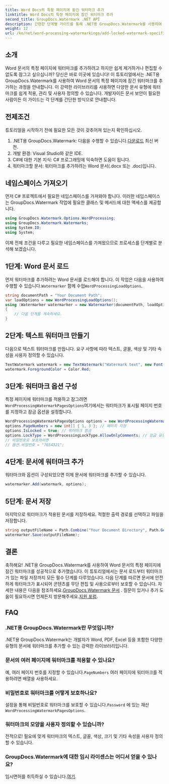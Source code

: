 ```yaml
---
title: Word Docs의 특정 페이지에 잠긴 워터마크 추가
linktitle: Word Docs의 특정 페이지에 잠긴 워터마크 추가
second_title: GroupDocs.Watermark .NET API
description: 간편한 단계별 가이드를 통해 .NET용 GroupDocs.Watermark를 사용하여 Word 문서의 특정 페이지에 잠긴 워터마크를 추가하는 방법을 알아보세요.
weight: 12
url: /ko/net/word-processing-watermarkings/add-locked-watermark-specific-pages-word-docs/
---
```

## 소개
Word 문서의 특정 페이지에 워터마크를 추가하려고 하지만 쉽게 제거하거나 편집할 수 없도록 잠그고 싶으십니까? 당신은 바로 이곳에 있습니다! 이 튜토리얼에서는 .NET용 GroupDocs.Watermark를 사용하여 Word 문서의 특정 페이지에 잠긴 워터마크를 추가하는 과정을 안내합니다. 이 강력한 라이브러리를 사용하면 다양한 문서 유형에 워터마크를 쉽게 적용, 관리 및 사용자 정의할 수 있습니다. 개발자이든 문서 보안이 필요한 사람이든 이 가이드는 각 단계를 간단한 방식으로 안내합니다.
## 전제조건
튜토리얼을 시작하기 전에 필요한 모든 것이 갖추어져 있는지 확인하십시오.
1.  .NET용 GroupDocs.Watermark: 다음을 수행할 수 있습니다.[다운로드](https://releases.groupdocs.com/Watermark/net/) 최신 버전.
2. 개발 환경: Visual Studio와 같은 IDE.
3. C#에 대한 기본 지식: C# 프로그래밍에 익숙하면 도움이 됩니다.
4. 워터마크할 문서: 워터마크를 추가하려는 Word 문서(.docx 또는 .doc)입니다.
## 네임스페이스 가져오기
먼저 C# 프로젝트에서 필요한 네임스페이스를 가져와야 합니다. 이러한 네임스페이스는 GroupDocs.Watermark 작업에 필요한 클래스 및 메서드에 대한 액세스를 제공합니다.
```csharp
using GroupDocs.Watermark.Options.WordProcessing;
using GroupDocs.Watermark.Watermarks;
using System.IO;
using System;
```
이제 전제 조건을 다루고 필요한 네임스페이스를 가져왔으므로 프로세스를 단계별로 분석해 보겠습니다.
## 1단계: Word 문서 로드
 먼저 워터마크를 추가하려는 Word 문서를 로드해야 합니다. 이 작업은 다음을 사용하여 수행할 수 있습니다.`Watermarker` 함께 수업`WordProcessingLoadOptions`.
```csharp
string documentPath = "Your Document Path";
var loadOptions = new WordProcessingLoadOptions();
using (Watermarker watermarker = new Watermarker(documentPath, loadOptions))
{
    // 다음 단계를 계속하세요.
}
```
## 2단계: 텍스트 워터마크 만들기
다음으로 텍스트 워터마크를 만듭니다. 요구 사항에 따라 텍스트, 글꼴, 색상 및 기타 속성을 사용자 정의할 수 있습니다.
```csharp
TextWatermark watermark = new TextWatermark("Watermark text", new Font("Arial", 19));
watermark.ForegroundColor = Color.Red;
```
## 3단계: 워터마크 옵션 구성
 특정 페이지에 워터마크를 적용하고 잠그려면`WordProcessingWatermarkPagesOptions`여기에서는 워터마크가 표시될 페이지 번호를 지정하고 잠금 옵션을 설정합니다.
```csharp
WordProcessingWatermarkPagesOptions options = new WordProcessingWatermarkPagesOptions();
options.PageNumbers = new int[] { 1, 3 }; // 페이지 지정
options.IsLocked = true; // 워터마크 잠금
options.LockType = WordProcessingLockType.AllowOnlyComments; // 잠금 유형 설정
// 비밀번호로 보호하려면
// 옵션.비밀번호 = "7654321";
```
## 4단계: 문서에 워터마크 추가
워터마크와 옵션이 구성되었으면 이제 문서에 워터마크를 추가할 수 있습니다.
```csharp
watermarker.Add(watermark, options);
```
## 5단계: 문서 저장
마지막으로 워터마크가 적용된 문서를 저장하세요. 적절한 출력 경로를 선택하고 파일을 저장합니다.
```csharp
string outputFileName = Path.Combine("Your Document Directory", Path.GetFileName(documentPath));
watermarker.Save(outputFileName);
```
## 결론
축하해요! .NET용 GroupDocs.Watermark를 사용하여 Word 문서의 특정 페이지에 잠긴 워터마크를 성공적으로 추가했습니다. 이 튜토리얼에서는 문서 로드부터 워터마크가 있는 파일 저장까지 모든 필수 단계를 다루었습니다. 다음 단계를 따르면 문서에 안전하게 워터마크가 표시되어 콘텐츠를 무단 편집 및 사용으로부터 보호할 수 있습니다.
 자세한 내용은 다음을 참조하세요.[GroupDocs.Watermark 문서](https://tutorials.groupdocs.com/Watermark/net/) . 질문이 있거나 추가 도움이 필요하시면 언제든지 방문해주세요.[지원 포럼](https://forum.groupdocs.com/c/watermark/19).
## FAQ
### .NET용 GroupDocs.Watermark란 무엇입니까?
.NET용 GroupDocs.Watermark는 개발자가 Word, PDF, Excel 등을 포함한 다양한 유형의 문서에 워터마크를 추가할 수 있는 강력한 라이브러리입니다.
### 문서의 여러 페이지에 워터마크를 적용할 수 있나요?
 예, 여러 페이지 번호를 지정할 수 있습니다.`PageNumbers` 여러 페이지에 워터마크를 적용하려면 배열을 사용하세요.
### 비밀번호로 워터마크를 어떻게 보호하나요?
 설정을 통해 비밀번호로 워터마크를 보호할 수 있습니다.`Password` 에 있는 재산`WordProcessingWatermarkPagesOptions`.
### 워터마크의 모양을 사용자 정의할 수 있습니까?
전적으로! 필요에 맞게 워터마크의 텍스트, 글꼴, 색상, 크기 및 기타 속성을 사용자 정의할 수 있습니다.
### GroupDocs.Watermark에 대한 임시 라이센스는 어디서 얻을 수 있나요?
 임시면허를 취득하실 수 있습니다.[여기](https://purchase.groupdocs.com/temporary-license/).